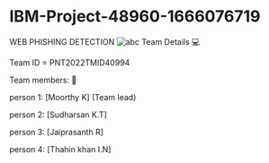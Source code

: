 # IBM-Project-48960-1666076719
WEB PHISHING DETECTION
![abc](https://user-images.githubusercontent.com/115927786/204091732-f1ff5143-9830-4674-9bba-b451f3f368a0.jpg)
Team Details 💻

Team ID = PNT2022TMID40994

Team members: 👑

person 1: [Moorthy K] (Team lead) 

person 2: [Sudharsan K.T] 

person 3: [Jaiprasanth R] 

person 4: [Thahin khan I.N] 
